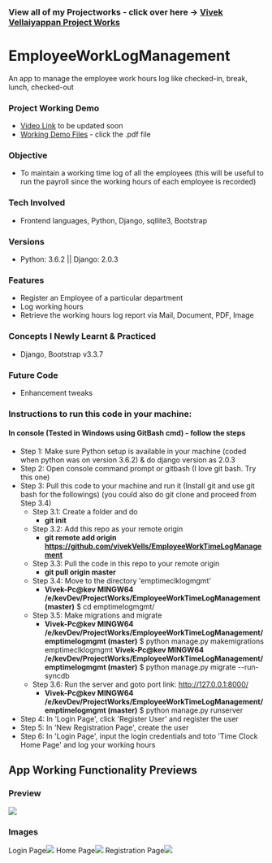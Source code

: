 ### View all of my Projectworks - click over here -> [Vivek Vellaiyappan Project Works](https://github.com/vivekVells/VivekVellaiyappanProjectWorks)

# EmployeeWorkLogManagement
An app to manage the employee work hours log like checked-in, break, lunch, checked-out
### Project Working Demo
- [Video Link]() to be updated soon
- [Working Demo Files](https://github.com/vivekVells/EmployeeWorkTimeLogManagement/tree/master/demo) - click the .pdf file
### Objective
- To maintain a working time log of all the employees (this will be useful to run the payroll since the working hours of each employee is recorded)
### Tech Involved 
- Frontend languages, Python, Django, sqllite3, Bootstrap
### Versions
- Python: 3.6.2 || Django: 2.0.3
### Features
- Register an Employee of a particular department
- Log working hours
- Retrieve the working hours log report via Mail, Document, PDF, Image
### Concepts I Newly Learnt & Practiced
- Django, Bootstrap v3.3.7
### Future Code
- Enhancement tweaks
### Instructions to run this code in your machine:
#### In console (Tested in Windows using GitBash cmd) - follow the steps
- Step 1: Make sure Python setup is available in your machine (coded when python was on version 3.6.2) & do django version as 2.0.3
- Step 2: Open console command prompt or gitbash (I love git bash. Try this one)
- Step 3: Pull this code to your machine and run it (Install git and use git bash for the followings) (you could also do git clone and proceed from Step 3.4)
  - Step 3.1: Create a folder and do 
    - **git init**
  - Step 3.2: Add this repo as your remote origin 
    - **git remote add origin https://github.com/vivekVells/EmployeeWorkTimeLogManagement**
  - Step 3.3: Pull the code in this repo to your remote origin 
    - **git pull origin master**   
  - Step 3.4: Move to the directory 'emptimeclklogmgmt'
    - **Vivek-Pc@kev MINGW64 /e/kevDev/ProjectWorks/EmployeeWorkTimeLogManagement (master)**
      $ cd emptimelogmgmt/      
  - Step 3.5: Make migrations and migrate
    - **Vivek-Pc@kev MINGW64 /e/kevDev/ProjectWorks/EmployeeWorkTimeLogManagement/emptimelogmgmt (master)**
      $ python manage.py makemigrations emptimeclklogmgmt
      **Vivek-Pc@kev MINGW64 /e/kevDev/ProjectWorks/EmployeeWorkTimeLogManagement/emptimelogmgmt (master)**
      $ python manage.py migrate --run-syncdb
  - Step 3.6: Run the server and goto port link: http://127.0.0.1:8000/
    - **Vivek-Pc@kev MINGW64 /e/kevDev/ProjectWorks/EmployeeWorkTimeLogManagement/emptimelogmgmt (master)**
      $ python manage.py runserver
- Step 4: In 'Login Page', click 'Register User' and register the user
- Step 5: In 'New Registration Page', create the user
- Step 6: In 'Login Page', input the login credentials and toto 'Time Clock Home Page' and log your working hours 

## App Working Functionality Previews
### Preview 
![](https://github.com/vivekVells/EmployeeWorkTimeLogManagement/blob/master/demo/Employee%20Time%20Clock%20Mgmt%20-%20Working%20GIF%20v1.0.gif)
### Images
Login Page![](https://github.com/vivekVells/EmployeeWorkTimeLogManagement/blob/master/memories/v1.1%20-%20Login%20Page.png)
Home Page![](https://github.com/vivekVells/EmployeeWorkTimeLogManagement/blob/master/memories/v1.1%20-%20Home%20Page.png)
Registration Page![](https://github.com/vivekVells/EmployeeWorkTimeLogManagement/blob/master/memories/v1.0%20-%20Registration%20Page.png)
